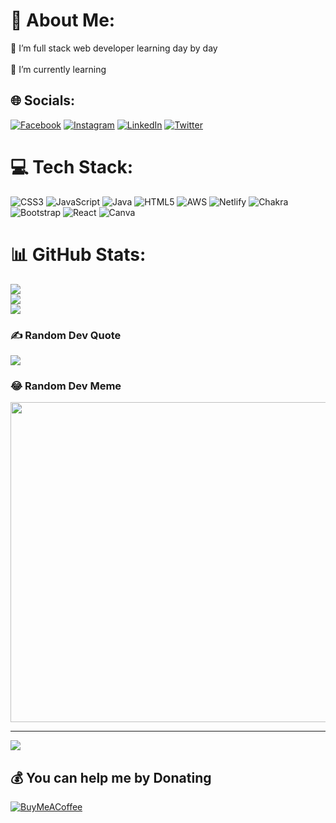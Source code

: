 # 💫 About Me:
🔭 I’m full stack web developer learning day by day<br><br>🌱 I’m currently learning<br>


## 🌐 Socials:
[![Facebook](https://img.shields.io/badge/Facebook-%231877F2.svg?logo=Facebook&logoColor=white)](https://facebook.com/gaurav.sapkal.58) [![Instagram](https://img.shields.io/badge/Instagram-%23E4405F.svg?logo=Instagram&logoColor=white)](https://instagram.com/gaurav_1001001) [![LinkedIn](https://img.shields.io/badge/LinkedIn-%230077B5.svg?logo=linkedin&logoColor=white)](https://linkedin.com/in/gauravsapkal) [![Twitter](https://img.shields.io/badge/Twitter-%231DA1F2.svg?logo=Twitter&logoColor=white)](https://twitter.com/gaurav_1001001) 

# 💻 Tech Stack:
![CSS3](https://img.shields.io/badge/css3-%231572B6.svg?style=plastic&logo=css3&logoColor=white) ![JavaScript](https://img.shields.io/badge/javascript-%23323330.svg?style=plastic&logo=javascript&logoColor=%23F7DF1E) ![Java](https://img.shields.io/badge/java-%23ED8B00.svg?style=plastic&logo=java&logoColor=white) ![HTML5](https://img.shields.io/badge/html5-%23E34F26.svg?style=plastic&logo=html5&logoColor=white) ![AWS](https://img.shields.io/badge/AWS-%23FF9900.svg?style=plastic&logo=amazon-aws&logoColor=white) ![Netlify](https://img.shields.io/badge/netlify-%23000000.svg?style=plastic&logo=netlify&logoColor=#00C7B7) ![Chakra](https://img.shields.io/badge/chakra-%234ED1C5.svg?style=plastic&logo=chakraui&logoColor=white) ![Bootstrap](https://img.shields.io/badge/bootstrap-%23563D7C.svg?style=plastic&logo=bootstrap&logoColor=white) ![React](https://img.shields.io/badge/react-%2320232a.svg?style=plastic&logo=react&logoColor=%2361DAFB) ![Canva](https://img.shields.io/badge/Canva-%2300C4CC.svg?style=plastic&logo=Canva&logoColor=white)
# 📊 GitHub Stats:
![](https://github-readme-stats.vercel.app/api?username=gauravsapkal&theme=prussian&hide_border=true&include_all_commits=true&count_private=true)<br/>
![](https://github-readme-streak-stats.herokuapp.com/?user=gauravsapkal&theme=prussian&hide_border=true)<br/>
![](https://github-readme-stats.vercel.app/api/top-langs/?username=gauravsapkal&theme=prussian&hide_border=true&include_all_commits=true&count_private=true&layout=compact)

### ✍️ Random Dev Quote
![](https://quotes-github-readme.vercel.app/api?type=horizontal&theme=radical)

### 😂 Random Dev Meme
<img src="https://random-memer.herokuapp.com/" width="512px"/>

---
[![](https://visitcount.itsvg.in/api?id=gauravsapkal&icon=2&color=0)](https://visitcount.itsvg.in)

  ## 💰 You can help me by Donating
  [![BuyMeACoffee](https://img.shields.io/badge/Buy%20Me%20a%20Coffee-ffdd00?style=for-the-badge&logo=buy-me-a-coffee&logoColor=black)](https://buymeacoffee.com/gauravsapkal) 

  <!-- Proudly created with GPRM ( https://gprm.itsvg.in ) -->
  
